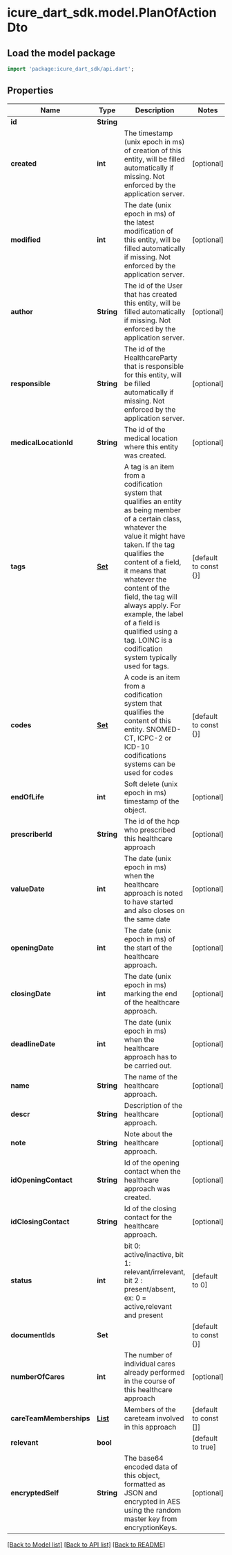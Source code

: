 # icure_dart_sdk.model.PlanOfActionDto

## Load the model package
```dart
import 'package:icure_dart_sdk/api.dart';
```

## Properties
Name | Type | Description | Notes
------------ | ------------- | ------------- | -------------
**id** | **String** |  | 
**created** | **int** | The timestamp (unix epoch in ms) of creation of this entity, will be filled automatically if missing. Not enforced by the application server. | [optional] 
**modified** | **int** | The date (unix epoch in ms) of the latest modification of this entity, will be filled automatically if missing. Not enforced by the application server. | [optional] 
**author** | **String** | The id of the User that has created this entity, will be filled automatically if missing. Not enforced by the application server. | [optional] 
**responsible** | **String** | The id of the HealthcareParty that is responsible for this entity, will be filled automatically if missing. Not enforced by the application server. | [optional] 
**medicalLocationId** | **String** | The id of the medical location where this entity was created. | [optional] 
**tags** | [**Set<CodeStubDto>**](CodeStubDto.md) | A tag is an item from a codification system that qualifies an entity as being member of a certain class, whatever the value it might have taken. If the tag qualifies the content of a field, it means that whatever the content of the field, the tag will always apply. For example, the label of a field is qualified using a tag. LOINC is a codification system typically used for tags. | [default to const {}]
**codes** | [**Set<CodeStubDto>**](CodeStubDto.md) | A code is an item from a codification system that qualifies the content of this entity. SNOMED-CT, ICPC-2 or ICD-10 codifications systems can be used for codes | [default to const {}]
**endOfLife** | **int** | Soft delete (unix epoch in ms) timestamp of the object. | [optional] 
**prescriberId** | **String** | The id of the hcp who prescribed this healthcare approach | [optional] 
**valueDate** | **int** | The date (unix epoch in ms) when the healthcare approach is noted to have started and also closes on the same date | [optional] 
**openingDate** | **int** | The date (unix epoch in ms) of the start of the healthcare approach. | [optional] 
**closingDate** | **int** | The date (unix epoch in ms) marking the end of the healthcare approach. | [optional] 
**deadlineDate** | **int** | The date (unix epoch in ms) when the healthcare approach has to be carried out. | [optional] 
**name** | **String** | The name of the healthcare approach. | [optional] 
**descr** | **String** | Description of the healthcare approach. | [optional] 
**note** | **String** | Note about the healthcare approach. | [optional] 
**idOpeningContact** | **String** | Id of the opening contact when the healthcare approach was created. | [optional] 
**idClosingContact** | **String** | Id of the closing contact for the healthcare approach. | [optional] 
**status** | **int** | bit 0: active/inactive, bit 1: relevant/irrelevant, bit 2 : present/absent, ex: 0 = active,relevant and present | [default to 0]
**documentIds** | **Set<String>** |  | [default to const {}]
**numberOfCares** | **int** | The number of individual cares already performed in the course of this healthcare approach | [optional] 
**careTeamMemberships** | [**List<CareTeamMembershipDto>**](CareTeamMembershipDto.md) | Members of the careteam involved in this approach | [default to const []]
**relevant** | **bool** |  | [default to true]
**encryptedSelf** | **String** | The base64 encoded data of this object, formatted as JSON and encrypted in AES using the random master key from encryptionKeys. | [optional] 

[[Back to Model list]](../README.md#documentation-for-models) [[Back to API list]](../README.md#documentation-for-api-endpoints) [[Back to README]](../README.md)


